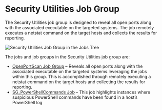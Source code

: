 # Security Utilities Job Group

The Security Utilities job group is designed to reveal all open ports along with the associated
executable on the targeted systems. The job remotely executes a netstat command on the target hosts
and collects the results for reporting.

![Security Utilities Job Group in the Jobs Tree](/img/product_docs/accessanalyzer/11.6/solutions/windows/securityutilities/jobstree.webp)

The jobs and job groups in the Security Utilities job group are:

- [OpenPortScan Job Group](/docs/accessanalyzer/11.6/solutions/windows/securityutilities/openportscan/overview.md)
  – Reveals all open ports along with the associated executable on the targeted systems leveraging
  the jobs within this group. This is accomplished through remotely executing a netstat command on
  the target hosts and collecting the results for reporting.
- [SG_PowerShellCommands Job](/docs/accessanalyzer/11.6/solutions/windows/securityutilities/sg_powershellcommands.md)
  – This job highlights instances where suspicious PowerShell commands have been found in a host’s
  PowerShell log
